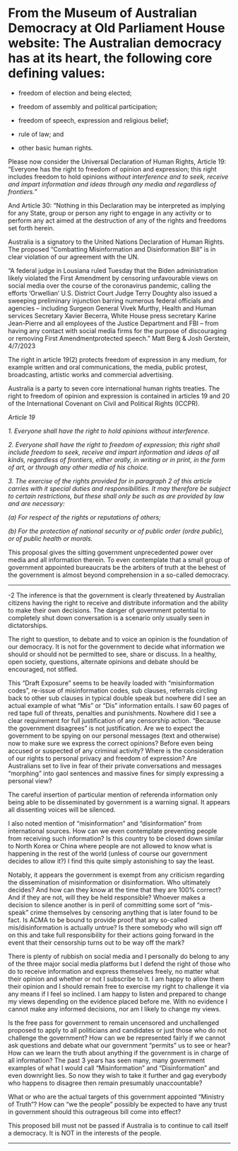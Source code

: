 # From the Museum of Australian Democracy at Old Parliament House website:  The Australian democracy has at its heart, the following core defining values:

  - freedom of election and being elected;

  - freedom of assembly and political participation;

  - freedom of speech, expression and religious belief;

  - rule of law; and

  - other basic human rights.

Please now consider the Universal Declaration of Human Rights, Article 19:
“Everyone has the right to freedom of opinion and expression; this right includes freedom to hold opinions
_without interference and to seek, receive and impart information and ideas_ _through any media and regardless_
_of frontiers.”_

And Article 30: “Nothing in this Declaration may be interpreted as implying for any State, group or person any
right to engage in any activity or to perform any act aimed at the destruction of any of the rights and freedoms
set forth herein.

Australia is a signatory to the United Nations Declaration of Human Rights. The proposed “Combatting
Misinformation and Disinformation Bill” is in clear violation of our agreement with the UN.

“A federal judge in Lousiana ruled Tuesday that the Biden administration likely violated the First Amendment
by censoring unfavourable views on social media over the course of the coronavirus pandemic, calling the
efforts ‘Orwellian’
U.S. District Court Judge Terry Doughty also issued a sweeping preliminary injunction barring numerous federal
officials and agencies – including Surgeon General Vivek Murthy, Health and Human services Secretary Xavier
Becerra, White House press secretary Karine Jean-Pierre and all employees of the Justice Department and FBI –
from having any contact with social media firms for the purpose of discouraging or removing First Amendmentprotected speech.” Matt Berg & Josh Gerstein, 4/7/2023

The right in article 19(2) protects freedom of expression in any medium, for example written and oral
communications, the media, public protest, broadcasting, artistic works and commercial advertising.

Australia is a party to seven core international human rights treaties. The right to freedom of opinion and
expression is contained in articles 19 and 20 of the International Covenant on Civil and Political Rights (ICCPR).

_Article 19_

_1. Everyone shall have the right to hold opinions without interference._

_2. Everyone shall have the right to freedom of expression; this right shall include freedom to seek, receive and_
_impart information and ideas of all kinds, regardless of frontiers, either orally, in writing or in print, in the form_
_of art, or through any other media of his choice._

_3. The exercise of the rights provided for in paragraph 2 of this article carries with it special duties and_
_responsibilities. It may therefore be subject to certain restrictions, but these shall only be such as are provided_
_by law and are necessary:_

_(a) For respect of the rights or reputations of others;_

_(b) For the protection of national security or of public order (ordre public), or of public health or morals._

This proposal gives the sitting government unprecedented power over media and all information therein. To
even contemplate that a small group of government appointed bureaucrats be the arbiters of truth at the
behest of the government is almost beyond comprehension in a so-called democracy.


-----

-2
The inference is that the government is clearly threatened by Australian citizens having the right to receive and
distribute information and the ability to make their own decisions. The danger of government potential to
completely shut down conversation is a scenario only usually seen in dictatorships.

The right to question, to debate and to voice an opinion is the foundation of our democracy. It is not for the
government to decide what information we should or should not be permitted to see, share or discuss. In a
healthy, open society, questions, alternate opinions and debate should be encouraged, not stifled.

This “Draft Exposure” seems to be heavily loaded with “misinformation codes”, re-issue of misinformation
codes, sub clauses, referrals circling back to other sub clauses in typical double speak but nowhere did I see an
actual example of what “Mis” or “Dis” information entails. I saw 60 pages of red tape full of threats, penalties
and punishments. Nowhere did I see a clear requirement for full justification of any censorship action.
“Because the government disagrees” is not justification. Are we to expect the government to be spying on our
personal messages (text and otherwise) now to make sure we express the correct opinions? Before even being
accused or suspected of any criminal activity? Where is the consideration of our rights to personal privacy and
freedom of expression? Are Australians set to live in fear of their private conversations and messages
“morphing” into gaol sentences and massive fines for simply expressing a personal view?

The careful insertion of particular mention of referenda information only being able to be disseminated by
government is a warning signal. It appears all dissenting voices will be silenced.

I also noted mention of “misinformation” and “disinformation” from international sources. How can we even
contemplate preventing people from receiving such information? Is this country to be closed down similar to
North Korea or China where people are not allowed to know what is happening in the rest of the world (unless
of course our government decides to allow it?) I find this quite simply astonishing to say the least.

Notably, it appears the government is exempt from any criticism regarding the dissemination of misinformation
or disinformation. Who ultimately decides? And how can they know at the time that they are 100% correct?
And if they are not, will they be held responsible? Whoever makes a decision to silence another is in peril of
committing some sort of “mis-speak” crime themselves by censoring anything that is later found to be fact. Is
ACMA to be bound to provide proof that any so-called mis/disinformation is actually untrue? Is there
somebody who will sign off on this and take full responsibility for their actions going forward in the event that
their censorship turns out to be way off the mark?

There is plenty of rubbish on social media and I personally do belong to any of the three major social media
platforms but I defend the right of those who do to receive information and express themselves freely, no
matter what their opinion and whether or not I subscribe to it.  I am happy to allow them their opinion and I
should remain free to exercise my right to challenge it via any means if I feel so inclined. I am happy to listen
and prepared to change my views depending on the evidence placed before me. With no evidence I cannot
make any informed decisions, nor am I likely to change my views.

Is the free pass for government to remain uncensored and unchallenged proposed to apply to all politicians
and candidates or just those who do not challenge the government? How can we be represented fairly if we
cannot ask questions and debate what our government “permits” us to see or hear? How can we learn the
truth about anything if the government is in charge of all information? The past 3 years has seen many, many
government examples of what I would call “Misinformation” and “Disinformation” and even downright lies. So
now they wish to take it further and gag everybody who happens to disagree then remain presumably
unaccountable?

What or who are the actual targets of this government appointed “Ministry of Truth”? How can “we the
people” possibly be expected to have any trust in government should this outrageous bill come into effect?

This proposed bill must not be passed if Australia is to continue to call itself a democracy. It is NOT in the
interests of the people.


-----

